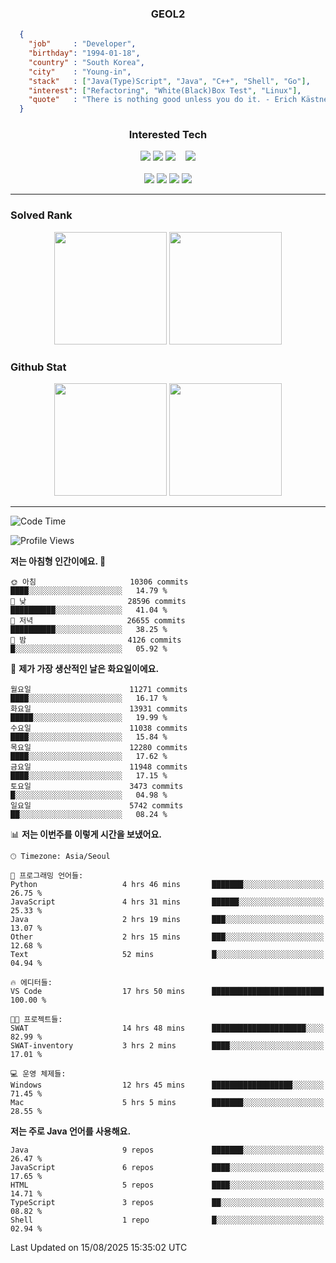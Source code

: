 <div align="center">

  ### GEOL2
</div>

```json
  {
    "job"     : "Developer",
    "birthday": "1994-01-18",
    "country" : "South Korea",
    "city"    : "Young-in",
    "stack"   : ["Java(Type)Script", "Java", "C++", "Shell", "Go"],
    "interest": ["Refactoring", "White(Black)Box Test", "Linux"], 
    "quote"   : "There is nothing good unless you do it. - Erich Kästner"
  }
  ```
  
<div align="center">
  
  ### Interested Tech
  
  <!-- <img src="https://img.shields.io/badge/Laravel-F05340?style=flat-square&logo=Laravel&logoColor=white"> -->
  <img src="https://img.shields.io/badge/SpringBoot-6DB33F?style=flat-square&logo=SpringBoot&logoColor=white">
  <!-- <img src="https://img.shields.io/badge/-NestJs-ea2845?style=flat-square&logo=nestjs&logoColor=white"> -->
  <!-- <img src="https://img.shields.io/badge/Express-000000?style=flat-square&logo=Express&logoColor=white"> -->
  <!-- <img src="https://img.shields.io/badge/Three.js-000000?style=flat-square&logo=Three.js&logoColor=white"> -->
  <img src="https://img.shields.io/badge/React-61DAFB?style=flat-square&logo=React&logoColor=black">
  <!-- <img src="https://img.shields.io/badge/next.js-000000?style=flat-square&logo=nextdotjs&logoColor=white"> -->
  <img src="https://img.shields.io/badge/OpenAI-%23412991?style=flat-square&logo=openai&logoColor=white">
  &nbsp;&nbsp;
  <!-- <br><br> -->
  
  <img src="https://img.shields.io/badge/junit-%23E33332?style=flat-square&logo=junit5&logoColor=white">
  <!-- <img src="https://img.shields.io/badge/Jest-323330?style=flat-square&logo=Jest&logoColor=white"> -->
  <br><br>
  
  <img src="https://img.shields.io/badge/Java-ED8B00?style=flat-square&logo=openjdk&logoColor=white">
  <img src="https://img.shields.io/badge/JavaScript-F7DF1E?style=flat-square&logo=JavaScript&logoColor=black">
  <img src="https://img.shields.io/badge/TypeScript-007acc?style=flat-square&logo=TypeScript&logoColor=black">
  <img src="https://img.shields.io/badge/Go-00ADD8?logo=Go&logoColor=white&style=flat-square">
  <!-- <img src="https://img.shields.io/badge/MySQL-4479A1?style=flat-square&logo=mysql&logoColor=white"><br> -->

</div>

------------

  ### Solved Rank
  
  <div align="center">
    <img height="180em" src="https://mazassumnida.wtf/api/v2/generate_badge?boj=geol2">
    <img height="180em" src="https://leetcard.jacoblin.cool/Geol2?theme=light&font=Gugi&border=0&radius=20">
  </div>
  
  ### Github Stat 
  <div align="center">
    <img height="180em" src="https://github-readme-stats-omega-five-90.vercel.app/api/?username=geol2&show_icons=true&theme=dark">
    <img height="180em" src="https://github-readme-stats-omega-five-90.vercel.app/api/top-langs/?username=geol2&show_icons=true&hide=cmake,EJS,css,scss,html,VUE&layout=compact&theme=dark&exclude_repo=raspi-web&count_private=true&langs_count=10">
  </div>
  
------------

  <!--START_SECTION:waka-->
![Code Time](http://img.shields.io/badge/Code%20Time-4%2C284%20hrs%2058%20mins-blue)

![Profile Views](http://img.shields.io/badge/Profile%20Views-0-blue)

**저는 아침형 인간이에요. 🐤** 

```text
🌞 아침                     10306 commits       ████░░░░░░░░░░░░░░░░░░░░░   14.79 % 
🌆 낮　                     28596 commits       ██████████░░░░░░░░░░░░░░░   41.04 % 
🌃 저녁                     26655 commits       ██████████░░░░░░░░░░░░░░░   38.25 % 
🌙 밤　                     4126 commits        █░░░░░░░░░░░░░░░░░░░░░░░░   05.92 % 
```
📅 **제가 가장 생산적인 날은 화요일이에요.** 

```text
월요일                      11271 commits       ████░░░░░░░░░░░░░░░░░░░░░   16.17 % 
화요일                      13931 commits       █████░░░░░░░░░░░░░░░░░░░░   19.99 % 
수요일                      11038 commits       ████░░░░░░░░░░░░░░░░░░░░░   15.84 % 
목요일                      12280 commits       ████░░░░░░░░░░░░░░░░░░░░░   17.62 % 
금요일                      11948 commits       ████░░░░░░░░░░░░░░░░░░░░░   17.15 % 
토요일                      3473 commits        █░░░░░░░░░░░░░░░░░░░░░░░░   04.98 % 
일요일                      5742 commits        ██░░░░░░░░░░░░░░░░░░░░░░░   08.24 % 
```


📊 **저는 이번주를 이렇게 시간을 보냈어요.** 

```text
🕑︎ Timezone: Asia/Seoul

💬 프로그래밍 언어들: 
Python                   4 hrs 46 mins       ███████░░░░░░░░░░░░░░░░░░   26.75 % 
JavaScript               4 hrs 31 mins       ██████░░░░░░░░░░░░░░░░░░░   25.33 % 
Java                     2 hrs 19 mins       ███░░░░░░░░░░░░░░░░░░░░░░   13.07 % 
Other                    2 hrs 15 mins       ███░░░░░░░░░░░░░░░░░░░░░░   12.68 % 
Text                     52 mins             █░░░░░░░░░░░░░░░░░░░░░░░░   04.94 % 

🔥 에디터들: 
VS Code                  17 hrs 50 mins      █████████████████████████   100.00 % 

🐱‍💻 프로젝트들: 
SWAT                     14 hrs 48 mins      █████████████████████░░░░   82.99 % 
SWAT-inventory           3 hrs 2 mins        ████░░░░░░░░░░░░░░░░░░░░░   17.01 % 

💻 운영 체제들: 
Windows                  12 hrs 45 mins      ██████████████████░░░░░░░   71.45 % 
Mac                      5 hrs 5 mins        ███████░░░░░░░░░░░░░░░░░░   28.55 % 
```

**저는 주로 Java 언어를 사용해요.** 

```text
Java                     9 repos             ███████░░░░░░░░░░░░░░░░░░   26.47 % 
JavaScript               6 repos             ████░░░░░░░░░░░░░░░░░░░░░   17.65 % 
HTML                     5 repos             ████░░░░░░░░░░░░░░░░░░░░░   14.71 % 
TypeScript               3 repos             ██░░░░░░░░░░░░░░░░░░░░░░░   08.82 % 
Shell                    1 repo              █░░░░░░░░░░░░░░░░░░░░░░░░   02.94 % 
```




 Last Updated on 15/08/2025 15:35:02 UTC
<!--END_SECTION:waka-->

<div align="center">
  
  <!-- [![Hits](https://hits.seeyoufarm.com/api/count/incr/badge.svg?url=https%3A%2F%2Fgithub.com%2Fgeol2&count_bg=%2379C83D&title_bg=%23555555&icon=myspace.svg&icon_color=%23E7E7E7&title=hits&edge_flat=false)](https://hits.seeyoufarm.com) -->
  
</div>

<!--
**Geol2/Geol2** is a ✨ _special_ ✨ repository because its `README.md` (this file) appears on your GitHub profile.

Here are some ideas to get you started:
- 🔭 I’m currently working on ...
- 🌱 I’m currently learning ...
- 👯 I’m looking to collaborate on ...
- 🤔 I’m looking for help with ...
- 💬 Ask me about ...
- 📫 How to reach me: ...
- 😄 Pronouns: ...
- ⚡ Fun fact: ...
-->
